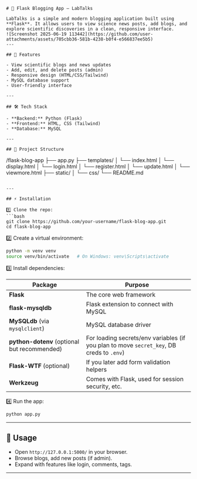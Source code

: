 
```
# 📝 Flask Blogging App — LabTalks

LabTalks is a simple and modern blogging application built using **Flask**. It allows users to view science news posts, add blogs, and explore scientific discoveries in a clean, responsive interface.
![Screenshot 2025-06-19 113442](https://github.com/user-attachments/assets/705cbb36-581b-4238-b0f4-e566837ee5b5)
---

## 🚀 Features

- View scientific blogs and news updates
- Add, edit, and delete posts (admin)
- Responsive design (HTML/CSS/Tailwind)
- MySQL database support
- User-friendly interface

---

## 🛠️ Tech Stack

- **Backend:** Python (Flask)
- **Frontend:** HTML, CSS (Tailwind)
- **Database:** MySQL

---

## 📂 Project Structure

```

/flask-blog-app
├── app.py
├── templates/
│    └── index.html
│    └── display.html
│    └── login.html
│    └── register.html
│    └── update.html
│    └── viewmore.html
├── static/
│    └── css/
└── README.md

````

---

## ⚡ Installation

1️⃣ Clone the repo:
```bash
git clone https://github.com/your-username/flask-blog-app.git
cd flask-blog-app
````

2️⃣ Create a virtual environment:

```bash
python -m venv venv
source venv/bin/activate   # On Windows: venv\Scripts\activate
```

3️⃣ Install dependencies:

| Package                                      | Purpose                                                                                  |
| -------------------------------------------- | ---------------------------------------------------------------------------------------- |
| **Flask**                                    | The core web framework                                                                   |
| **flask-mysqldb**                            | Flask extension to connect with MySQL                                                    |
| **MySQLdb** (via `mysqlclient`)              | MySQL database driver                                                                    |
| **python-dotenv** (optional but recommended) | For loading secrets/env variables (if you plan to move `secret_key`, DB creds to `.env`) |
| **Flask-WTF** (optional)                     | If you later add form validation helpers                                                 |
| **Werkzeug**                                 | Comes with Flask, used for session security, etc.                                        |


4️⃣ Run the app:

```bash
python app.py
```
---

## 📌 Usage

* Open `http://127.0.0.1:5000/` in your browser.
* Browse blogs, add new posts (if admin).
* Expand with features like login, comments, tags.

---
